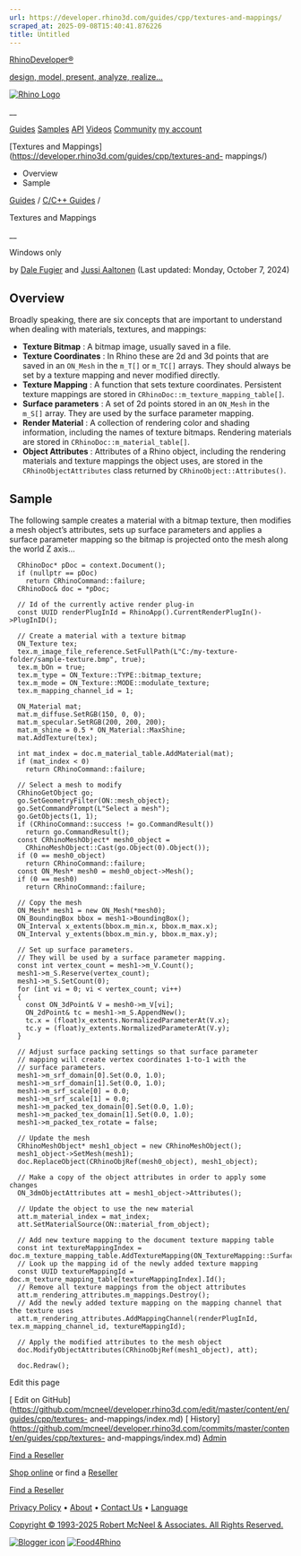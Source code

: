 ```yaml
---
url: https://developer.rhino3d.com/guides/cpp/textures-and-mappings/
scraped_at: 2025-09-08T15:40:41.876226
title: Untitled
---
```


[RhinoDeveloper®](/)

[design, model, present, analyze, realize...](/)

[![Rhino Logo](https://developer.rhino3d.com/images/rhinodevlogo.png)](/)

__

[Guides](https://developer.rhino3d.com/guides)
[Samples](https://developer.rhino3d.com/samples)
[API](https://developer.rhino3d.com/api)
[Videos](https://developer.rhino3d.com/videos)
[Community](https://discourse.mcneel.com/c/rhino-developer) [my account
](https://www.rhino3d.com/my-account/ "Manage your account, licenses, and
teams")

[Textures and Mappings](https://developer.rhino3d.com/guides/cpp/textures-and-
mappings/)

  * Overview
  * Sample

[Guides](https://developer.rhino3d.com/en/guides/) / [C/C++
Guides](https://developer.rhino3d.com/en/guides/cpp/) /

Textures and Mappings

__

Windows only

by [Dale Fugier](https://discourse.mcneel.com/u/dale/) and [Jussi
Aaltonen](https://discourse.mcneel.com/u/Jussi_Aaltonen/) (Last updated:
Monday, October 7, 2024)

## Overview

Broadly speaking, there are six concepts that are important to understand when
dealing with materials, textures, and mappings:

  * **Texture Bitmap** : A bitmap image, usually saved in a file.
  * **Texture Coordinates** : In Rhino these are 2d and 3d points that are saved in an `ON_Mesh` in the `m_T[]` or `m_TC[]` arrays. They should always be set by a texture mapping and never modified directly.
  * **Texture Mapping** : A function that sets texture coordinates. Persistent texture mappings are stored in `CRhinoDoc::m_texture_mapping_table[]`.
  * **Surface parameters** : A set of 2d points stored in an `ON_Mesh` in the `m_S[]` array. They are used by the surface parameter mapping.
  * **Render Material** : A collection of rendering color and shading information, including the names of texture bitmaps. Rendering materials are stored in `CRhinoDoc::m_material_table[]`.
  * **Object Attributes** : Attributes of a Rhino object, including the rendering materials and texture mappings the object uses, are stored in the `CRhinoObjectAttributes` class returned by `CRhinoObject::Attributes()`.

## Sample

The following sample creates a material with a bitmap texture, then modifies a
mesh object’s attributes, sets up surface parameters and applies a surface
parameter mapping so the bitmap is projected onto the mesh along the world Z
axis…

    
    
      CRhinoDoc* pDoc = context.Document();
      if (nullptr == pDoc)
        return CRhinoCommand::failure;
      CRhinoDoc& doc = *pDoc;
    
      // Id of the currently active render plug-in
      const UUID renderPlugInId = RhinoApp().CurrentRenderPlugIn()->PlugInID();
    
      // Create a material with a texture bitmap
      ON_Texture tex;
      tex.m_image_file_reference.SetFullPath(L"C:/my-texture-folder/sample-texture.bmp", true);
      tex.m_bOn = true;
      tex.m_type = ON_Texture::TYPE::bitmap_texture;
      tex.m_mode = ON_Texture::MODE::modulate_texture;
      tex.m_mapping_channel_id = 1;
    
      ON_Material mat;
      mat.m_diffuse.SetRGB(150, 0, 0);
      mat.m_specular.SetRGB(200, 200, 200);
      mat.m_shine = 0.5 * ON_Material::MaxShine;
      mat.AddTexture(tex);
    
      int mat_index = doc.m_material_table.AddMaterial(mat);
      if (mat_index < 0)
        return CRhinoCommand::failure;
    
      // Select a mesh to modify
      CRhinoGetObject go;
      go.SetGeometryFilter(ON::mesh_object);
      go.SetCommandPrompt(L"Select a mesh");
      go.GetObjects(1, 1);
      if (CRhinoCommand::success != go.CommandResult())
        return go.CommandResult();
      const CRhinoMeshObject* mesh0_object =
        CRhinoMeshObject::Cast(go.Object(0).Object());
      if (0 == mesh0_object)
        return CRhinoCommand::failure;
      const ON_Mesh* mesh0 = mesh0_object->Mesh();
      if (0 == mesh0)
        return CRhinoCommand::failure;
    
      // Copy the mesh
      ON_Mesh* mesh1 = new ON_Mesh(*mesh0);
      ON_BoundingBox bbox = mesh1->BoundingBox();
      ON_Interval x_extents(bbox.m_min.x, bbox.m_max.x);
      ON_Interval y_extents(bbox.m_min.y, bbox.m_max.y);
    
      // Set up surface parameters.
      // They will be used by a surface parameter mapping.
      const int vertex_count = mesh1->m_V.Count();
      mesh1->m_S.Reserve(vertex_count);
      mesh1->m_S.SetCount(0);
      for (int vi = 0; vi < vertex_count; vi++)
      {
        const ON_3dPoint& V = mesh0->m_V[vi];
        ON_2dPoint& tc = mesh1->m_S.AppendNew();
        tc.x = (float)x_extents.NormalizedParameterAt(V.x);
        tc.y = (float)y_extents.NormalizedParameterAt(V.y);
      }
    
      // Adjust surface packing settings so that surface parameter
      // mapping will create vertex coordinates 1-to-1 with the
      // surface parameters.
      mesh1->m_srf_domain[0].Set(0.0, 1.0);
      mesh1->m_srf_domain[1].Set(0.0, 1.0);
      mesh1->m_srf_scale[0] = 0.0;
      mesh1->m_srf_scale[1] = 0.0;
      mesh1->m_packed_tex_domain[0].Set(0.0, 1.0);
      mesh1->m_packed_tex_domain[1].Set(0.0, 1.0);
      mesh1->m_packed_tex_rotate = false;
    
      // Update the mesh
      CRhinoMeshObject* mesh1_object = new CRhinoMeshObject();
      mesh1_object->SetMesh(mesh1);
      doc.ReplaceObject(CRhinoObjRef(mesh0_object), mesh1_object);
    
      // Make a copy of the object attributes in order to apply some changes
      ON_3dmObjectAttributes att = mesh1_object->Attributes();
    
      // Update the object to use the new material
      att.m_material_index = mat_index;
      att.SetMaterialSource(ON::material_from_object);
    
      // Add new texture mapping to the document texture mapping table
      const int textureMappingIndex = doc.m_texture_mapping_table.AddTextureMapping(ON_TextureMapping::SurfaceParameterTextureMapping);
      // Look up the mapping id of the newly added texture mapping
      const UUID textureMappingId = doc.m_texture_mapping_table[textureMappingIndex].Id();
      // Remove all texture mappings from the object attributes
      att.m_rendering_attributes.m_mappings.Destroy();
      // Add the newly added texture mapping on the mapping channel that the texture uses
      att.m_rendering_attributes.AddMappingChannel(renderPlugInId, tex.m_mapping_channel_id, textureMappingId);
    
      // Apply the modified attributes to the mesh object
      doc.ModifyObjectAttributes(CRhinoObjRef(mesh1_object), att);
    
      doc.Redraw();
    

Edit this page

[ Edit on
GitHub](https://github.com/mcneel/developer.rhino3d.com/edit/master/content/en/guides/cpp/textures-
and-mappings/index.md) [
History](https://github.com/mcneel/developer.rhino3d.com/commits/master/content/en/guides/cpp/textures-
and-mappings/index.md) [ Admin](https://developer.rhino3d.com/admin)

[Find a Reseller](https://www.rhino3d.com/sales)

[Shop online](https://www.rhino3d.com/store) or find a
[Reseller](https://www.rhino3d.com/sales)

[Find a Reseller](https://www.rhino3d.com/sales)

[Privacy Policy](https://www.rhino3d.com/privacy) •
[About](https://www.rhino3d.com/mcneel/about) • [Contact
Us](https://www.rhino3d.com/mcneel/contact) • [
Language](https://www.rhino3d.com/language "Change to a different region or
language")

[Copyright © 1993-2025 Robert McNeel & Associates. All Rights
Reserved.](https://www.rhino3d.com/mcneel/about)

[](https://www.facebook.com/McNeelRhinoceros/)
[](https://twitter.com/bobmcneel) [](https://www.linkedin.com/groups/75313/)
[](https://www.youtube.com/user/RhinoGuide/videos) [](https://vimeo.com/rhino)
[![Blogger
icon](https://developer.rhino3d.com/images/blogger.svg)](http://blog.rhino3d.com/)
[![Food4Rhino](https://developer.rhino3d.com/images/f4r_icon_01.svg)](https://www.food4rhino.com)

